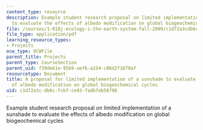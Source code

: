 ```yaml
---
content_type: resource
description: Example student research proposal on limited implementation of a sunshade
  to evaluate the effects of albedo modification on global biogeochemical cycles
file: /courses/1-018j-ecology-i-the-earth-system-fall-2009/c1d72a3cdb6cfcbfce43fadb7eb56798_MIT1_018JF09_sw_paper1.pdf
file_type: application/pdf
learning_resource_types:
- Projects
ocw_type: OCWFile
parent_title: Projects
parent_type: CourseSection
parent_uid: f39de61e-95b9-aef6-a154-c86d2f1078af
resourcetype: Document
title: A proposal for limited implementation of a sunshade to evaluate the effects
  of albedo modification on global biogeochemical cycles
uid: c1d72a3c-db6c-fcbf-ce43-fadb7eb56798
---
```

Example student research proposal on limited implementation of a sunshade to evaluate the effects of albedo modification on global biogeochemical cycles

